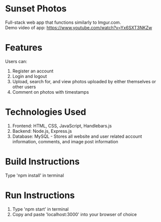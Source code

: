 # Sunset Photos
Full-stack web app that functions similarly to Imgur.com.<br>
Demo video of app: https://www.youtube.com/watch?v=Yx6SXT3NKZw

# Features
Users can:
1. Register an account
2. Login and logout
3. Upload, search for, and view photos uploaded by either themselves or other users
4. Comment on photos with timestamps

# Technologies Used
1. Frontend: HTML, CSS, JavaScript, Handlebars.js
2. Backend: Node.js, Express.js
3. Database: MySQL - Stores all website and user related account information, comments, and image post information

# Build Instructions
Type 'npm install' in terminal

# Run Instructions
1. Type 'npm start' in terminal 
2. Copy and paste 'localhost:3000' into your browser of choice
